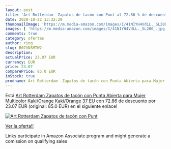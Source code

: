 ```yaml
---
layout: post
title: 'Art Rotterdam  Zapatos de tacón con Punt al 72.86 % de descuento'
date: 2020-10-22 13:32:29
thumbnailImage: 'https://m.media-amazon.com/images/I/41NIYH4VdLL._SL200_.jpg'
images: [ 'https://m.media-amazon.com/images/I/41NIYH4VdLL._SL200_.jpg' ]
comments: true
category: ofertas
author: ring
slug: B07VNSMTW2
description:
actualPrice: 23.07 EUR
currency: EUR
price: 23.07
comparePrice: 85.0 EUR
inStock: true
prodname: Art Rotterdam  Zapatos de tacón con Punta Abierta para Mujer  Multicolor  Kaki/Orange Kaki/Orange   37 EU
---
```


Está [Art Rotterdam  Zapatos de tacón con Punta Abierta para Mujer  Multicolor  Kaki/Orange Kaki/Orange   37 EU](https://www.amazon.es/dp/B07VNSMTW2/?tag=tolees-21) con 72.86 de descuento por 23.07 EUR (original: 85.0 EUR) en el siguiente enlace!

[![Art Rotterdam  Zapatos de tacón con Punt](https://m.media-amazon.com/images/I/41NIYH4VdLL._SL200_.jpg)](https://www.amazon.es/dp/B07VNSMTW2/?tag=tolees-21)

[Ver la oferta!!](https://www.amazon.es/dp/B07VNSMTW2/?tag=tolees-21)

Links participate in Amazon Associate program and might generate a comission on qualifying sales


